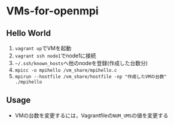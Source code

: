# VMs-for-openmpi

## Hello World
1. `vagrant up`でVMを起動
2. `vagrant ssh node1`でnode1に接続
3. `~/.ssh/known_hosts`へ他のnodeを登録(作成した台数分)
4. `mpicc -o mpihello /vm_share/mpihello.c` 
5. `mpirun --hostfile /vm_share/hostfile -np "作成したVMの台数" ./mpihello`

## Usage
- VMの台数を変更するには，Vagrantfileの`NUM_VMS`の値を変更する
